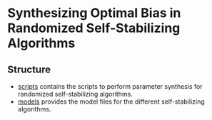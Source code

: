 # Synthesizing Optimal Bias in Randomized Self-Stabilizing Algorithms

## Structure
- [scripts](scripts) contains the scripts to perform parameter synthesis for randomized self-stabilizing algorithms.
- [models](models) provides the model files for the different self-stabilizing algorithms.

